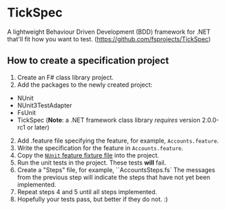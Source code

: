 # TickSpec

A lightweight Behaviour Driven Development (BDD) framework for .NET that'll fit how you want to test. (https://github.com/fsprojects/TickSpec)

## How to create a specification project

1. Create an F# class library project.
2. Add the packages to the newly created project:
  - NUnit
  - NUnit3TestAdapter
  - FsUnit
  - TickSpec (**Note**: a .NET framework class library *requires* version 2.0.0-rc1 or later)
2. Add .feature file specifying the feature, for example, ``Accounts.feature``.
2. Write the specification for the feature in ``Accounts.feature``.
3. Copy the [`NUnit` feature fixture file](https://github.com/fsprojects/TickSpec/blob/master/Examples/ByFramework/NUnit/FSharp.NUnit/FeatureFixture.fs) into the project.
4. Run the unit tests in the project. These tests **will** fail.
5. Create a "Steps" file, for example, ``AccountsSteps.fs` The messages from the previous step will indicate the steps that have not yet been implemented.
6. Repeat steps 4 and 5 until all steps implemented.
7. Hopefully your tests pass, but better if they do not. :)

